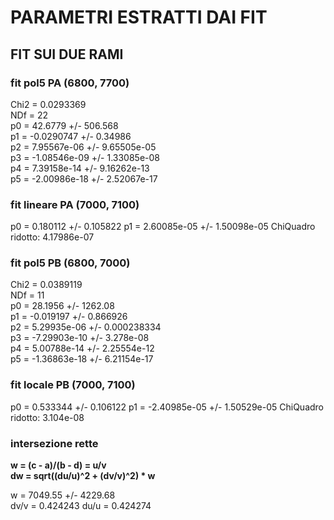 # PARAMETRI ESTRATTI DAI FIT

## FIT SUI DUE RAMI

### fit pol5 PA (6800, 7700) 

Chi2                      =    0.0293369  
NDf                       =           22   
p0                        =      42.6779   +/-   506.568       
p1                        =   -0.0290747   +/-   0.34986       
p2                        =  7.95567e-06   +/-   9.65505e-05   
p3                        = -1.08546e-09   +/-   1.33085e-08   
p4                        =  7.39158e-14   +/-   9.16262e-13   
p5                        = -2.00986e-18   +/-   2.52067e-17   

### fit lineare PA (7000, 7100)  

p0 = 0.180112 +/- 0.105822
p1 = 2.60085e-05 +/- 1.50098e-05
ChiQuadro ridotto: 4.17986e-07

### fit pol5 PB (6800, 7000)

Chi2                      =    0.0389119    
NDf                       =           11    
p0                        =      28.1956   +/-   1262.08         
p1                        =    -0.019197   +/-   0.866926        
p2                        =  5.29935e-06   +/-   0.000238334     
p3                        = -7.29903e-10   +/-   3.278e-08       
p4                        =  5.00788e-14   +/-   2.25554e-12     
p5                        = -1.36863e-18   +/-   6.21154e-17     
   
### fit locale PB (7000, 7100)

p0 = 0.533344 +/- 0.106122
p1 = -2.40985e-05 +/- 1.50529e-05
ChiQuadro ridotto: 3.104e-08


### intersezione rette  

**w = (c - a)/(b - d) = u/v**  
**dw = sqrt((du/u)^2 + (dv/v)^2) * w**  

w = 7049.55  +/-  4229.68  
dv/v = 0.424243
du/u = 0.424274 
